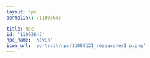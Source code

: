 ```yaml
---
layout: npc
permalink: /11003643

title: Npc
id: '11003643'
npc_name: 'Kevin'
icon_url: 'portrait/npc/11000121_researcher1_p.png'
---
```

